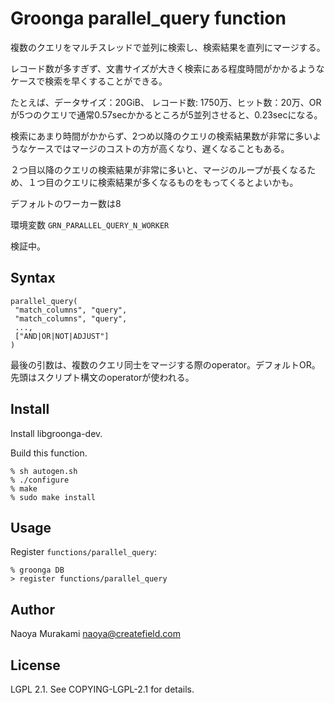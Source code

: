 # Groonga parallel_query function

複数のクエリをマルチスレッドで並列に検索し、検索結果を直列にマージする。

レコード数が多すぎず、文書サイズが大きく検索にある程度時間がかかるようなケースで検索を早くすることができる。

たとえば、データサイズ：20GiB、 レコード数: 1750万、ヒット数：20万、ORが5つのクエリで通常0.57secかかるところが5並列させると、0.23secになる。

検索にあまり時間がかからず、2つめ以降のクエリの検索結果数が非常に多いようなケースではマージのコストの方が高くなり、遅くなることもある。

２つ目以降のクエリの検索結果が非常に多いと、マージのループが長くなるため、１つ目のクエリに検索結果が多くなるものをもってくるとよいかも。

デフォルトのワーカー数は8

環境変数
``GRN_PARALLEL_QUERY_N_WORKER``

検証中。

## Syntax

```
parallel_query(
 "match_columns", "query",
 "match_columns", "query",
 ...,
 ["AND|OR|NOT|ADJUST"]
)
```

最後の引数は、複数のクエリ同士をマージする際のoperator。デフォルトOR。先頭はスクリプト構文のoperatorが使われる。

## Install

Install libgroonga-dev.

Build this function.

    % sh autogen.sh
    % ./configure
    % make
    % sudo make install

## Usage

Register `functions/parallel_query`:

    % groonga DB
    > register functions/parallel_query

## Author

Naoya Murakami naoya@createfield.com

## License

LGPL 2.1. See COPYING-LGPL-2.1 for details.
